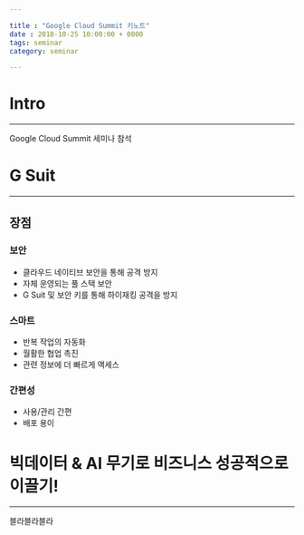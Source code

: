 ```yaml
---

title : "Google Cloud Summit 키노트"
date : 2018-10-25 10:00:00 + 0000
tags: seminar
category: seminar

---
```


# Intro

---

Google Cloud Summit 세미나 참석


# G Suit

---

## 장점

### 보안

- 클라우드 네이티브 보안을 통해 공격 방지
- 자체 운영되는 풀 스택 보안
- G Suit 및 보안 키를 통해 하이재킹 공격을 방지


### 스마트

- 반복 작업의 자동화
- 월활한 협업 촉진
- 관련 정보에 더 빠르게 액세스


### 간편성

- 사용/관리 간편
- 배포 용이



# 빅데이터 & AI 무기로 비즈니스 성공적으로 이끌기!

---


블라블라블라
